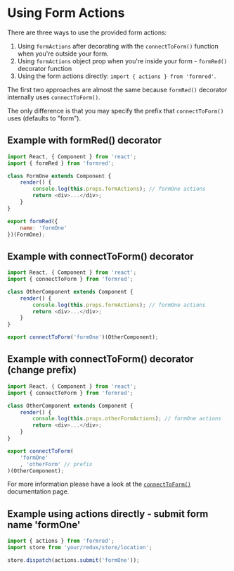 # Using Form Actions

There are three ways to use the provided form actions:

1. Using `formActions` after decorating with the `connectToForm()` function when you're outside your form.
2. Using `formActions` object prop when you're inside your form - `formRed()` decorator function
3. Using the form actions directly: `import { actions } from 'formred'`.

The first two approaches are almost the same because `formRed()` decorator internally uses `connectToForm()`.

The only difference is that you may specify the prefix that `connectToForm()` uses (defaults to "form").

## Example with formRed() decorator

```javascript
import React, { Component } from 'react';
import { formRed } from 'formred';

class FormOne extends Component {
    render() {
        console.log(this.props.formActions); // formOne actions
        return <div>...</div>;
    }
}

export formRed({
    name: 'formOne'
})(FormOne);
```

## Example with connectToForm() decorator

```javascript
import React, { Component } from 'react';
import { connectToForm } from 'formred';

class OtherComponent extends Component {
    render() {
        console.log(this.props.formActions); // formOne actions
        return <div>...</div>;
    }
}

export connectToForm('formOne')(OtherComponent);
```

## Example with connectToForm() decorator (change prefix)

```javascript
import React, { Component } from 'react';
import { connectToForm } from 'formred';

class OtherComponent extends Component {
    render() {
        console.log(this.props.otherFormActions); // formOne actions
        return <div>...</div>;
    }
}

export connectToForm(
    'formOne'
    , 'otherForm' // prefix
)(OtherComponent);
```

For more information please have a look at the [`connectToForm()`](./Connect-to-Form.md) documentation page.

## Example using actions directly - submit form name 'formOne'

```javascript
import { actions } from 'formred';
import store from 'your/redux/store/location';

store.dispatch(actions.submit('formOne'));
```